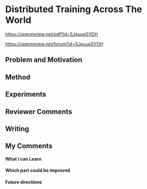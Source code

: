 # Distributed Training Across The World

https://openreview.net/pdf?id=SJeuueSYDH

https://openreview.net/forum?id=SJeuueSYDH

## Problem and Motivation



## Method



## Experiments



## Reviewer Comments



## Writing



## My Comments



#### What I can Learn

#### Which part could be improved

#### Future directions

